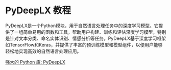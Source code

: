 # PyDeepLX 教程

<show-structure depth="3"/>

PyDeepLX是一个Python模块，用于自然语言处理任务中的深度学习模型。它提供了一组简单易用的函数和工具，帮助用户构建、训练和评估深度学习模型，特别是针对文本分类、命名实体识别、情感分析等任务。PyDeepLX基于深度学习框架如TensorFlow和Keras，并提供了丰富的预训练模型和模型组件，以便用户能够轻松地实现高效的自然语言处理应用。


<seealso>
<category ref="ref_docs">
    <a href="https://mp.weixin.qq.com/s/wXWYpl0cvtRzYEcmShSo6A">强大的 Python 库: PyDeepLX</a>
</category>
<category ref="ref_github">
</category>
<category ref="ref_issues">
</category>
<category ref="ref_hf">
</category>
<category ref="ref_ms">
</category>
</seealso>


